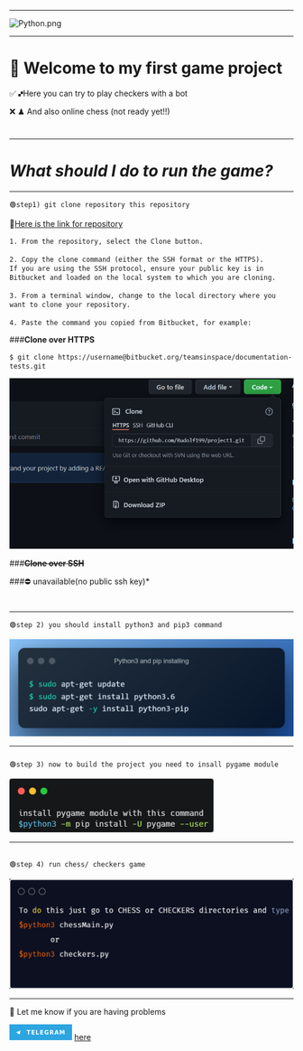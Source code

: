 ---------

![Python.png](checkers/♚🙾Python.png)


-----------

💬 Welcome to my first game project
===

✅ 🙾Here you can try to play checkers with a bot 

❌ ♟ And also online chess (not ready yet!!)️

#

----

*__What should I do to run the game?__*
===========

----
```
🟢step1) git clone repository this repository
```

🔗[Here is the link for repository](https://github.com/Rudolf199/project1.git)

```
1. From the repository, select the Clone button.

2. Copy the clone command (either the SSH format or the HTTPS).
If you are using the SSH protocol, ensure your public key is in Bitbucket and loaded on the local system to which you are cloning.

3. From a terminal window, change to the local directory where you want to clone your repository.

4. Paste the command you copied from Bitbucket, for example:
```
###**Clone over HTTPS**
```
$ git clone https://username@bitbucket.org/teamsinspace/documentation-tests.git
```
![clone.png](checkers/clone.png)

###**~~Clone over SSH~~**

###⛔ unavailable(no public ssh key)*

#


-------

```
🟢step 2) you should install python3 and pip3 command
```
![img_1.png](checkers/img_1.png)

-------
###
```
🟢step 3) now to build the project you need to insall pygame module
```
![pygame.png](checkers/pygame.png)

--------
##
```
🟢step 4) run chess/ checkers game
```

![run.png](checkers/run.png)


------




📱 Let me know if you are having problems

![img_2.png](checkers/img_2.png) [here](https://t.me/Roudolf)
